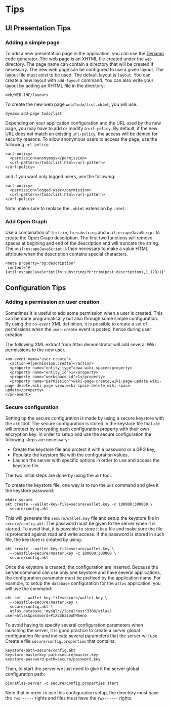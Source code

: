 # Tips

## UI Presentation Tips

### Adding a simple page

To add a new presentation page in the application, you can use the
[Dynamo](https://github.com/stcarrez/dynamo) code generator.
The web page is an XHTML file created under the `web` directory.
The page name can contain a directory that will be created if necessary.
The new web page can be configured to use a given layout.
The layout file must exist to be used.  The default layout is `layout`.
You can create a new layout with `add-layout` command.
You can also write your layout by adding an XHTML file in the directory:

```
web/WEB-INF/layouts
```

To create the new web page `web/todo/list.xhtml`, you will use:

```
dynamo add-page todo/list
```

Depending on your application configuration and the URL used by the new
page, you may have to add or modify a `url-policy`.  By default, if
the new URL does not match an existing `url-policy`, the access will
be denied for security reasons.  To allow anonymous users to access
the page, use the following `url-policy`:

```
<url-policy>
  <permission>anonymous</permission>
  <url-pattern>/todo/list.html</url-pattern>
</url-policy>
```

and if you want only logged users, use the following:

```
<url-policy>
  <permission>logged-user</permission>
  <url-pattern>/todo/list.html</url-pattern>
</url-policy>
```

Note: make sure to replace the `.xhtml` extension by `.html`.

### Add Open Graph

Use a combination of `fn:trim`, `fn:substring` and `util:escapeJavaScript`
to create the Open Graph description.  The first two functions will remove
spaces at begining and end of the description and will truncate the string.
The `util:escapeJavaScript` is then necessary to make a value HTML attribute
when the description contains special characters.

```
<meta property="og:description"
 content="#{util:escapeJavaScript(fn:substring(fn:trim(post.description),1,128))}"/>
```


## Configuration Tips

### Adding a permission on user creation

Sometimes it is useful to add some permission when a user is created.
This can be done programatically but also through some simple configuration.
By using the `on-event` XML definition, it is possible to create a set of
permissions when the `user-create` event is posted, hence during user creation.


The following XML extract from Atlas demonstrator will add several
Wiki permissions to the new user.
```
<on-event name="user-create">
  <action>#{permission.create}</action>
  <property name="entity_type">awa_wiki_space</property>
  <property name="entity_id">1</property>
  <property name="workspace_id">1</property>
  <property name="permission">wiki-page-create,wiki-page-update,wiki-page-delete,wiki-page-view,wiki-space-delete,wiki-space-update</property>
</on-event>
```

### Secure configuration

Setting up the secure configuration is made by using a secure keystore with the `akt` tool.
The secure configuration is stored in the keystore file that `akt` will protect by encrypting each
configuration property with their own encryption key.  In order to setup and use the secure configuration
the following steps are necessary:

* Create the keystore file and protect it with a password or a GPG key,
* Populate the keystore file with the configuration values,
* Launch the server with specific options in order to use and access the keystore file.

The two initial steps are done by using the `akt` tool.

To create the keystore file, one way is to run the `akt` command and give
it the keystore password:

```
mkdir secure
akt create --wallet-key-file=secure/wallet.key -c 100000:300000 \
  secure/config.akt
```

This will generate the `secure/wallet.key` file and setup the keystore file
in `secure/config.akt`.  The password must be given to the server when it is
started.  To avoid that, it is possible to store it in a file and make sure
the file is protected against read and write access.  If the password is
stored in such file, the keystore is created by using:

```
akt create --wallet-key-file=secure/wallet.key \
  --passfile=secure/master.key -c 100000:300000 \
  secure/config.akt
```

Once the keystore is created, the configuration are inserted.  Because the server
command can use only one keystore and have several applications, the configuration
parameter must be prefixed by the application name.  For example, to setup the
`database` configuration for the `atlas` application, you will use the command:

```
akt set --wallet-key-file=secure/wallet.key \
  --passfile=secure/master.key \
  secure/config.akt \
  atlas.database 'mysql://localhost:3306/atlas?user=atlas&password=PiX2ShaimohW6eno
```

To avoid having to specify several configuration parameters when launching the server,
it is good practice to create a server global configuration file and indicate
several parameters that the server will use.  Create a file `secure/config.properties`
that contains:

```
keystore-path=secure/config.akt
keystore-masterkey-path=secure/master.key
keystore-password-path=secure/password.key
```

Then, to start the server we just need to give it the server global
configuration path:

```
bin/atlas-server -c secure/config.properties start
```

Note that in order to use this configuration setup, the directory must have
the `rwx------` rights and files must have the `rwx------` rights.

